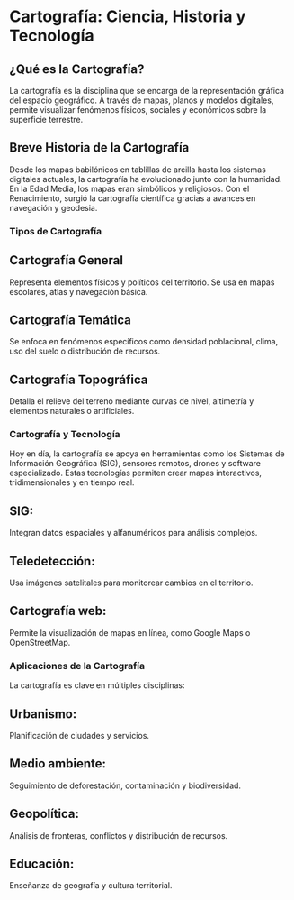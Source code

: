 # Cartografía: Ciencia, Historia y Tecnología

## ¿Qué es la Cartografía?

La cartografía es la disciplina que se encarga de la representación gráfica del espacio geográfico. A través de mapas, planos y modelos digitales, permite visualizar fenómenos físicos, sociales y económicos sobre la superficie terrestre.

## Breve Historia de la Cartografía

Desde los mapas babilónicos en tablillas de arcilla hasta los sistemas digitales actuales, la cartografía ha evolucionado junto con la humanidad. En la Edad Media, los mapas eran simbólicos y religiosos. Con el Renacimiento, surgió la cartografía científica gracias a avances en navegación y geodesia.

### Tipos de Cartografía

## Cartografía General
Representa elementos físicos y políticos del territorio. Se usa en mapas escolares, atlas y navegación básica.

## Cartografía Temática
Se enfoca en fenómenos específicos como densidad poblacional, clima, uso del suelo o distribución de recursos.

## Cartografía Topográfica
Detalla el relieve del terreno mediante curvas de nivel, altimetría y elementos naturales o artificiales.

### Cartografía y Tecnología
Hoy en día, la cartografía se apoya en herramientas como los Sistemas de Información Geográfica (SIG), sensores remotos, drones y software especializado. Estas tecnologías permiten crear mapas interactivos, tridimensionales y en tiempo real.

## SIG:
Integran datos espaciales y alfanuméricos para análisis complejos.
## Teledetección:
Usa imágenes satelitales para monitorear cambios en el territorio.
## Cartografía web:
Permite la visualización de mapas en línea, como Google Maps o OpenStreetMap.

### Aplicaciones de la Cartografía
La cartografía es clave en múltiples disciplinas:

## Urbanismo:
Planificación de ciudades y servicios.
## Medio ambiente:
Seguimiento de deforestación, contaminación y biodiversidad.
## Geopolítica:
Análisis de fronteras, conflictos y distribución de recursos.
## Educación:
Enseñanza de geografía y cultura territorial.
